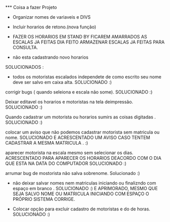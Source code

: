 *** Coisa a fazer Projeto

-   Organizar nomes de variaveis e DIVS 

-   Incluir horarios de retono.(nova função)

-   FAZER OS HORARIOS EM STAND BY FICAREM AMARRADOS AS ESCALAS JA FEITAS 
    DIA FEITO ARMAZENAR ESCALAS JA FEITAS PARA CONSULTA.
- não esta cadastrando novo horarios


SOLUCIONADOS :
- todos os motoristas escalados independete de como escrito seu nome deve ser salvo em caixa alta. SOLUCIONADO :)

corrigir bugs ( quando seleiona e escala não some). SOLUCIONADO :)

Deixar editavel os horarios e motoristas na tela deimpressão. SOLUCIONADO :)

Quando cadastrar um motorista ou horarios sumirs as coisas digitadas . SOLUCIONADO :)

colocar um aviso que não podemos cadastrar motorista sem matricula ou nome. SOLUCIONADO E ACRESCENTADO UM AVISO CASO TENTEM CADASTRAR A MESMA MATRICULA . :)

aparecer motorista na escala mesmo sem selecionar os dias. ACRESCENTADO PARA APARECER OS HORARIOS DEACORDO COM O DIA QUE ESTA NA DATA DO COMPUTADOR SOLUCIONADO :)

arrumar bug de mostorista não salva sobrenome. Solucionado :)

- não deixar salvar nomes nem matriculas iniciando ou finalizndo com espaço em branco . SOLUCIONADO :) E APRIMORADO, MESMO QUE SEJA SALVO NOME OU MATRICULA INICIANDO COM ESPAÇO O PRÓPRIO SISTEMA CORRIGE. 

- Colocar opção para excluir cadastro de motoristas e do de horas. SOLUCIONADO :)
